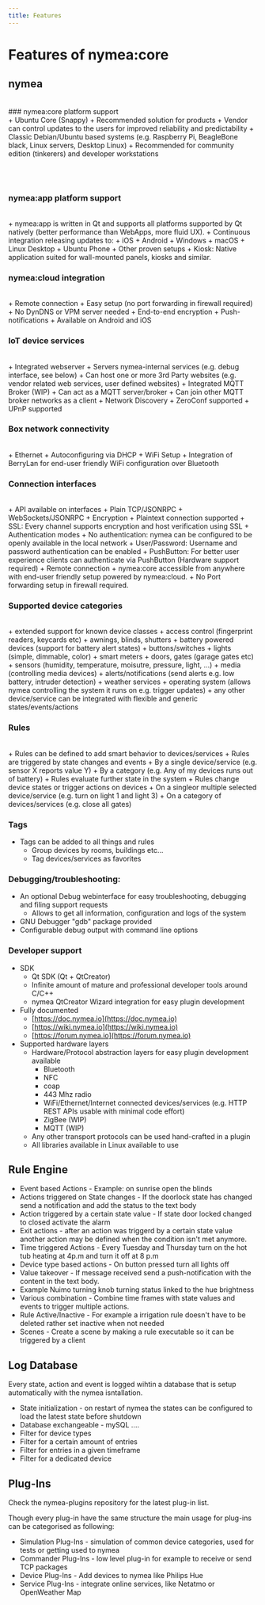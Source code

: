 ```yaml
---
title: Features
---
```


# Features of nymea:core

## nymea
<br>
### nymea:core platform support
<br>
    + Ubuntu Core (Snappy)
        + Recommended solution for products
        + Vendor can control updates to the users for improved reliability and predictability
    + Classic Debian/Ubuntu based systems (e.g. Raspberry Pi, BeagleBone black, Linux servers, Desktop Linux)
        + Recommended for community edition (tinkerers) and developer workstations

<br><br />

### nymea:app platform support
<br>
    + nymea:app is written in Qt and supports all platforms supported by Qt natively (better performance than WebApps, more fluid UX).
    + Continuous integration releasing updates to:
        + iOS
        + Android
        + Windows
        + macOS
        + Linux Desktop
        + Ubuntu Phone
    + Other proven setups
        + Kiosk: Native application suited for wall-mounted panels, kiosks and similar.
<br>

### nymea:cloud integration
<br>
    + Remote connection
        + Easy setup (no port forwarding in firewall required)
        + No DynDNS or VPM server needed
        + End-to-end encryption
    + Push-notifications
        + Available on Android and iOS

### IoT device services
<br>
    + Integrated webserver
        + Servers nymea-internal services (e.g. debug interface, see below)
        + Can host one or more 3rd Party websites (e.g. vendor related web services, user defined websites)
    + Integrated MQTT Broker (WIP)
        + Can act as a MQTT server/broker
        + Can join other MQTT broker networks as a client
    + Network Discovery 
        + ZeroConf supported
        + UPnP supported

### Box network connectivity
<br>
    + Ethernet
        + Autoconfiguring via DHCP
    + WiFi Setup
        + Integration of BerryLan for end-user friendly WiFi configuration over Bluetooth

### Connection interfaces
<br>
    +  API available on interfaces
        + Plain TCP/JSONRPC
        + WebSockets/JSONRPC
    + Encryption
        + Plaintext connection supported
        + SSL: Every channel supports encryption and host verification using SSL
    + Authentication modes
        + No authentication: nymea can be configured to be openly available in the local network
        + User/Password: Username and password authentication can be enabled
        + PushButton: For better user experience clients can authenticate via PushButton (Hardware support required)
    + Remote connection
        + nymea:core accessible from anywhere with end-user friendly setup powered by nymea:cloud.
        + No Port forwarding setup in firewall required.

### Supported device categories
<br>
    + extended support for known device classes
        + access control (fingerprint readers, keycards etc)
        + awnings, blinds, shutters
        + battery powered devices (support for battery alert states)
        + buttons/switches
        + lights (simple, dimmable, color)
        + smart meters
        + doors, gates (garage gates etc)
        + sensors (humidity, temperature, moisutre, pressure, light, ...)
        + media (controlling media devices)
        + alerts/notifications (send alerts e.g. low battery, intruder detection)
        + weather services
        + operating system (allows nymea controlling the system it runs on e.g. trigger updates)
    + any other device/service can be integrated with flexible and generic states/events/actions

### Rules
<br>
    + Rules can be defined to add smart behavior to devices/services
        + Rules are triggered by state changes and events
            + By a single device/service (e.g. sensor X reports value Y)
            + By a category (e.g. Any of my devices runs out of battery)
        + Rules evaluate further state in the system
        + Rules change device states or trigger actions on devices
            + On a singleor multiple selected device/service (e.g. turn on light 1 and light 3)
            + On a category of devices/services (e.g. close all gates)

### Tags 
+ Tags can be added to all things and rules 
    + Group devices by rooms, buildings etc...
    + Tag devices/services as favorites

### Debugging/troubleshooting:
+ An optional Debug webinterface for easy troubleshooting, debugging and filing support requests
    + Allows to get all information, configuration and logs of the system
+ GNU Debugger "gdb" package provided
+ Configurable debug output with command line options

### Developer support
+ SDK
    + Qt SDK (Qt + QtCreator)
    + Infinite amount of mature and professional developer tools around C/C++
    + nymea QtCreator Wizard integration for easy plugin development
+ Fully documented
    + [https://doc.nymea.io](https://doc.nymea.io)
    + [https://wiki.nymea.io](https://wiki.nymea.io)
    + [https://forum.nymea.io](https://forum.nymea.io)
+ Supported hardware layers
    + Hardware/Protocol abstraction layers for easy plugin development available
        + Bluetooth
        + NFC
        + coap
        + 443 Mhz radio
        + WiFi/Ethernet/Internet connected devices/services (e.g. HTTP REST APIs usable with minimal code effort)
        + ZigBee (WIP)
        + MQTT (WIP)
    + Any other transport protocols can be used hand-crafted in a plugin
    + All libraries available in Linux available to use

## Rule Engine
+ Event based Actions - Example: on sunrise open the blinds
+ Actions triggered on State changes - If the doorlock state has changed send a notification and add the status to the text body
+ Action triggered by a certain state value - If state door locked changed to closed activate the alarm  
+ Exit actions - after an action was triggerd by a certain state value another action may be defined when the condition isn't met anymore.
+ Time triggered Actions - Every Tuesday and Thursday turn on the hot tub heating at 4p.m and turn it off at 8 p.m
+ Device type based actions - On button pressed turn all lights off
+ Value takeover - If message received send a push-notification with the content in the text body.
+ Example Nuimo turning knob turning status linked to the hue brightness
+ Various combination - Combine time frames with state values and events to trigger multiple actions.
+ Rule Active/Inactive - For example a irrigation rule doesn't have to be deleted rather set inactive when not needed
+ Scenes - Create a scene by making a rule executable so it can be triggered by a client

## Log Database
Every state, action and event is logged wihtin a database that is setup automatically with the nymea isntallation.

+ State initialization - on restart of nymea the states can be configured to load the latest state before shutdown
+ Database exchangeable - mySQL ....
+ Filter for device types
+ Filter for a certain amount of entries
+ Filter for entries in a given timeframe
+ Filter for a dedicated device

## Plug-Ins
Check the nymea-plugins repository for the latest plug-in list.

Though every plug-in have the same structure the main usage for plug-ins can be categorised as following:

+ Simulation Plug-Ins - simulation of common device categories, used for tests or getting used to nymea
+ Commander Plug-Ins - low level plug-in for example to receive or send TCP packages
+ Device Plug-Ins - Add devices to nymea like Philips Hue
+ Service Plug-Ins - integrate online services, like Netatmo or OpenWeather Map